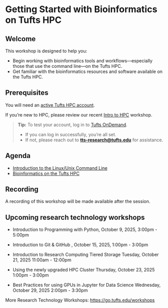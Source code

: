 # Getting Started with Bioinformatics on Tufts HPC

## Welcome  

This workshop is designed to help you:  

- Begin working with bioinformatics tools and workflows—especially those that use the command line—on the Tufts HPC.  
- Get familiar with the bioinformatics resources and software available on the Tufts HPC.  

## Prerequisites  

You will need an [active Tufts HPC account](https://it.tufts.edu/high-performance-computing).  

If you’re new to HPC, please review our recent [Intro to HPC](https://tufts.zoom.us/rec/play/O1Zm1daWzJdvy2yciGGUwTZCSa1cUyu4wr89gk52-EYE99jr2iWnqgok3RC6QRMPGAvnH85pRvGgVfd8.SJyARyf_p10iqYqH?eagerLoadZvaPages=sidemenu.billing.plan_management&accessLevel=meeting&canPlayFromShare=true&from=share_recording_detail&startTime=1758646989000&componentName=rec-play&originRequestUrl=https%3A%2F%2Ftufts.zoom.us%2Frec%2Fshare%2FwmG-yY1txV5PNtlN4Wp6n8cM6fyXcPNx5uly4gi61V3tIH0RJ6Plqsxrz2fK4AzQ.7q1T6Xpaxe4kfKnd%3FstartTime%3D1758646989000) workshop.
> **Tip:** To test your account, log in to [Tufts OnDemand](https://ondemand.pax.tufts.edu).  
> - If you can log in successfully, you’re all set.  
> - If not, please reach out to **tts-research@tufts.edu** for assistance.  

## Agenda  

- [Introduction to the Linux/Unix Command Line](01-linux.md)  
- [Bioinformatics on the Tufts HPC](02-bioinfo.md)  

## Recording  

A recording of this workshop will be made available after the session.  

## Upcoming research technology workshops

- Introduction to Programming with Python, October 9, 2025, 3:00pm - 5:00pm

- Introduction to Git & GitHub , October 15, 2025, 1:00pm - 3:00pm

- Introduction to Research Computing Tiered Storage Tuesday, October 21, 2025 11:00am - 12:00pm

- Using the newly upgraded HPC Cluster  Thursday, October 23, 2025 1:00pm - 3:00pm

- Best Practices for using GPUs in Jupyter for Data Science Wednesday, October 29, 2025 2:00pm - 3:30pm

More Research Technology Workshops: https://go.tufts.edu/workshops
